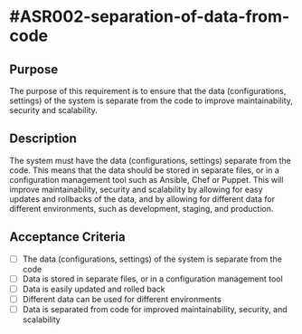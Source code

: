 # #ASR002-separation-of-data-from-code

## Purpose

The purpose of this requirement is to ensure that the data (configurations, settings)
of the system is separate from the code to improve
maintainability, security and scalability.

## Description

The system must have the data (configurations, settings) separate from the code.
This means that the data should be stored in separate files, or in a
configuration management tool such as Ansible, Chef or Puppet. This will improve
maintainability, security and scalability by allowing for easy updates and rollbacks
of the data, and by allowing for different data for different environments,
such as development, staging, and production.

## Acceptance Criteria

- [ ] The data (configurations, settings) of the system is separate from the code
- [ ] Data is stored in separate files, or in a configuration management tool
- [ ] Data is easily updated and rolled back
- [ ] Different data can be used for different environments
- [ ] Data is separated from code for improved maintainability, security, and scalability
